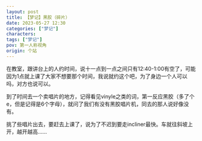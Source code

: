 ```yaml
---
layout: post
title: 【梦记】黑胶（碎片）
date: 2023-05-27 12:30
categories: ["梦记"]
characters: 
tags: ["梦记"]
pov: 第一人称视角
origin: 个站
---
```


在教室，跟讲台上的人约时间，说十一点到一点之间只有12:40-1:00有空了，可能因为1点就上课了大家不想要那个时间，我说就约这个吧，为了身边一个人可以吗，对方也说可以。

到了时间去一个卖唱片的地方，记得看见vinyle之类的词，第一反应黑胶（多了个e，但是记得是6个字母），就问了我们有没有黑胶唱片机，同去的那人说好像没有。

挑了些唱片出去，要赶去上课了，说为了不迟到要走incliner最快。车就往斜坡上开，越开越高……
